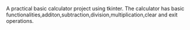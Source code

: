 A practical basic calculator project using  tkinter.
The calculator has basic functionalities,additon,subtraction,division,multiplication,clear and exit operations.
